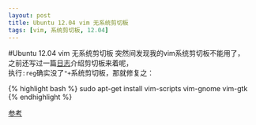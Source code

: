 ```yaml
---
layout: post
title: Ubuntu 12.04 vim 无系统剪切板
tags: [vim, 系统剪切板, 12.04]
---
```


#Ubuntu 12.04 vim 无系统剪切板
突然间发现我的vim系统剪切板不能用了，  
之前还写过一篇[日志][vim-paste]介绍剪切板来着呢，  
执行`:reg`确实没了`"+`系统剪切板，那就修复之：

{% highlight bash %}
sudo apt-get install vim-scripts vim-gnome vim-gtk
{% endhighlight %}

[参考](http://www.liurongxing.com/ubuntu-system-vim-to-use-the-system-clipboard.html)

[vim-paste]: http://tunzao.github.io/2014/02/16/vim-paste/
